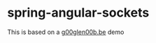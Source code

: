 # spring-angular-sockets

This is based on a [g00glen00b.be](https://g00glen00b.be/spring-angular-sockjs/) demo
